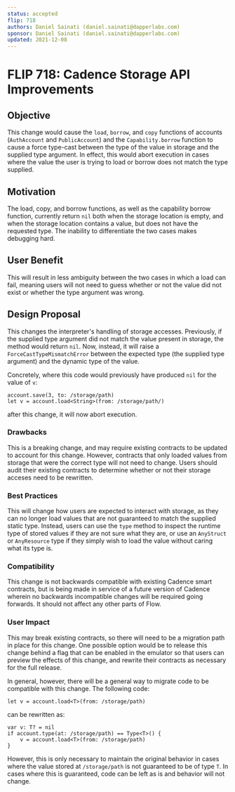 ```yaml
---
status: accepted
flip: 718
authors: Daniel Sainati (daniel.sainati@dapperlabs.com)
sponsor: Daniel Sainati (daniel.sainati@dapperlabs.com)
updated: 2021-12-08
---
```


# FLIP 718: Cadence Storage API Improvements

## Objective

This change would cause the `load`, `borrow`, and `copy` functions of
accounts (`AuthAccount` and `PublicAccount`) and the `Capability.borrow`
function to cause a force type-cast between the type of the
value in storage and the supplied type argument. In effect, this would
abort execution in cases where the value the user is trying to load or
borrow does not match the type supplied.

## Motivation

The load, copy, and borrow functions, as well as the capability borrow function,
currently return `nil` both when the storage location is empty, and when the storage
location contains a value, but does not have the requested type. The inability
to differentiate the two cases makes debugging hard.

## User Benefit

This will result in less ambiguity between the two cases in which a load can fail,
meaning users will not need to guess whether or not the value did not exist or
whether the type argument was wrong.

## Design Proposal

This changes the interpreter's handling of storage accesses. Previously, if
the supplied type argument did not match the value present in storage, the
method would return `nil`. Now, instead, it will raise a `ForceCastTypeMismatchError`
between the expected type (the supplied type argument) and the dynamic type
of the value.

Concretely, where this code would previously have produced `nil` for the value of `v`:

```cadence
account.save(3, to: /storage/path)
let v = account.load<String>(from: /storage/path/)
```

after this change, it will now abort execution.

### Drawbacks

This is a breaking change, and may require existing contracts to be updated to
account for this change. However, contracts that only loaded values from storage
that were the correct type will not need to change. Users should audit their
existing contracts to determine whether or not their storage acceses need
to be rewritten.

### Best Practices

This will change how users are expected to interact with storage, as they can
no longer load values that are not guaranteed to match the supplied static type.
Instead, users can use the `type` method to inspect the runtime type of stored values
if they are not sure what they are, or use an `AnyStruct` or `AnyResource` type if
they simply wish to load the value without caring what its type is.

### Compatibility

This change is not backwards compatible with existing Cadence smart contracts, but
is being made in service of a future version of Cadence wherein no backwards incompatible
changes will be required going forwards. It should not affect any other parts of Flow.

### User Impact

This may break existing contracts, so there will need to be a migration path in place for this change.
One possible option would be to release this change behind a flag that can be enabled in the emulator
so that users can preview the effects of this change, and rewrite their contracts as necessary for
the full release.

In general, however, there will be a general way to migrate code to be compatible with this change.
The following code:

```cadence
let v = account.load<T>(from: /storage/path)
```

can be rewritten as:

```cadence
var v: T? = nil
if account.type(at: /storage/path) == Type<T>() {
    v = account.load<T>(from: /storage/path)
}
```

However, this is only necessary to maintain the original behavior in cases where the value stored at
`/storage/path` is not guaranteed to be of type `T`. In cases where this is guaranteed, code can
be left as is and behavior will not change.